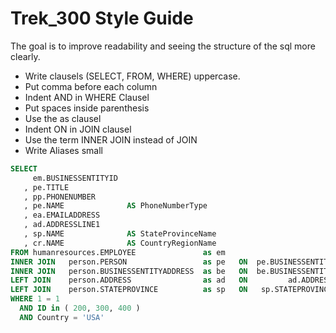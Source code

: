 # Trek_300 Style Guide

The goal is to improve readability and seeing the structure of the sql more clearly.

* Write clausels (SELECT, FROM, WHERE) uppercase. 
* Put comma before each column
* Indent AND in WHERE Clausel
* Put spaces inside parenthesis
* Use the as clausel
* Indent ON in JOIN clausel
* Use the term INNER JOIN instead of JOIN
* Write Aliases small

```sql
SELECT 
     em.BUSINESSENTITYID 
   , pe.TITLE 
   , pp.PHONENUMBER 
   , pe.NAME              AS PhoneNumberType 
   , ea.EMAILADDRESS 
   , ad.ADDRESSLINE1 
   , sp.NAME              AS StateProvinceName 
   , cr.NAME              AS CountryRegionName
FROM humanresources.EMPLOYEE               as em
INNER JOIN   person.PERSON                 as pe   ON  pe.BUSINESSENTITYID = em.BUSINESSENTITYID
INNER JOIN   person.BUSINESSENTITYADDRESS  as be   ON  be.BUSINESSENTITYID = em.BUSINESSENTITYID
LEFT JOIN    person.ADDRESS                as ad   ON         ad.ADDRESSID = be.ADDRESSID
LEFT JOIN    person.STATEPROVINCE          as sp   ON   sp.STATEPROVINCEID = ad.STATEPROVINCEID
WHERE 1 = 1
  AND ID in ( 200, 300, 400 )
  AND Country = 'USA'
